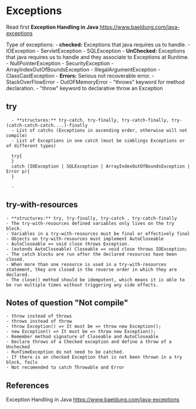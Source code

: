 # Exceptions

Read first **Exception Handling in Java** https://www.baeldung.com/java-exceptions

Type of exceptions: 
    - **checked:** Exceptions that java requires us to handle.
      -  IOException
      -  ServletException
      -  SQLException
    - **UnChecked:** Exceptions that java requires us to handle and they associate to Exceptions at Runtime.
      - NullPointerException
      - SecurityException
      - ArrayIndexOutOfBoundsException
      - IllegalArgumentException
      - ClassCastException
    - **Errors:** Serious not recoverable error. 
      - StackOverFlowError 
      - OutOFMemoryError
    -  "throws" keyword for method declaration.
    -  "throw" keyword to declarative throw an Exception

## try

      - **structures:** try-catch, try-finally, try-catch-finally, try-(catch-catch-catch....)-finally
      - List of catchs (Exceptions in ascending order, otherwise will not compile)
      - List of Exceptions in one catch (must be simblings Exceptions or of different types)
  ```
    try{
    }
    catch (IOException | SQLException | ArrayIndexOutOfBoundsException | Error p){
    }
  ```
      - 
      
## try-with-resources
  
    - **structures:** try, try-finally, try-catch , try-catch-finally
    - The try-with-resources defined variables only lives on the try block.
    - Variables in a try-with-resources must be final or effectively final
    - Objects on try-with-resources must implement AutoCloseable
    - AutoCloseable => void close throws Exception.
    - (extends AutoCloseable) Closeable => void close throws IOException;
    - The catch blocks are run after the declared resources have been closed.
    - When more than one resource is used in a try‐with‐resources statement, they are closed in the reverse order in which they are declared.
    - The close() method should be idempotent, which means it is able to be run multiple times without triggering any side effects.
    
  ## Notes of question "Not compile"
    - throw instead of throws
    - throws instead of throw
    - throw Exception() => It must be => throw new Exception();
    - new Exception() => It must be => throw new Exception();
    - Remember method signature of Closeable and AutoCloseable
    - Declare throws of a Checked exception and define a throw of a Unchecked
    - RunTimeException do not need to be catched.
    - If there is an checked Exception that is not been thrown in a try block, fails
    - Not recomended to catch Throwable and Error

## References

Exception Handling in Java https://www.baeldung.com/java-exceptions